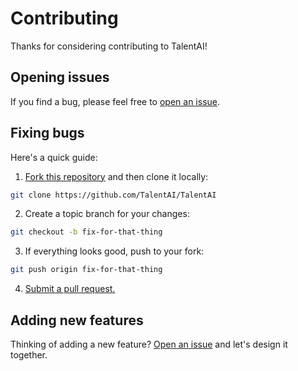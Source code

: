 # Contributing

Thanks for considering contributing to TalentAI!

## Opening issues

If you find a bug, please feel free to [open an issue](https://github.com/TalentAI/TalentAI/issues).

## Fixing bugs

Here's a quick guide:

1. [Fork this repository](https://github.com/TalentAI/TalentAI/fork) and then clone it locally:

```bash
git clone https://github.com/TalentAI/TalentAI
```

2. Create a topic branch for your changes:

```bash
git checkout -b fix-for-that-thing
```

3. If everything looks good, push to your fork:

```bash
git push origin fix-for-that-thing
```

4. [Submit a pull request.](https://help.github.com/articles/creating-a-pull-request)

## Adding new features

Thinking of adding a new feature? [Open an issue](https://github.com/TalentAI/TalentAI/issues) and let's design it together.
